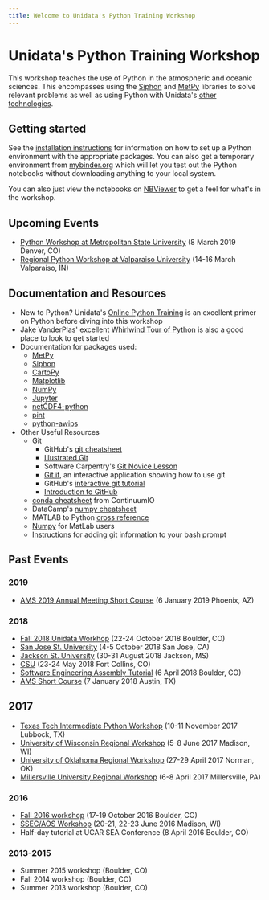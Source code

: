 ```yaml
---
title: Welcome to Unidata's Python Training Workshop
---
```

# Unidata's Python Training Workshop

This workshop teaches the use of Python in the atmospheric and oceanic sciences.
This encompasses using the [Siphon](http://unidata.github.io/siphon) and [MetPy](http://unidata.github.com/MetPy/)
libraries to solve relevant problems as well as using Python with Unidata's
[other technologies](https://www.unidata.ucar.edu/software/).

## Getting started
See the [installation instructions](installation.html) for information on how
to set up a Python environment with the appropriate packages. You can also get
a temporary environment from
[mybinder.org](http://mybinder.org/repo/Unidata/unidata-python-workshop) which
will let you test out the Python notebooks without downloading anything to your
local system.

You can also just view the notebooks on
[NBViewer](http://nbviewer.jupyter.org/github/Unidata/unidata-python-workshop/tree/master/notebooks/)
to get a feel for what's in the workshop.

## Upcoming Events
- [Python Workshop at Metropolitan State University](events/metro2019.html) (8 March 2019 Denver, CO)
- [Regional Python Workshop at Valparaiso University](events/valpo2019.html) (14-16 March Valparaiso, IN)

## Documentation and Resources
- New to Python? Unidata's [Online Python Training](https://unidata.github.io/online-python-training/)
  is an excellent primer on Python before diving into this workshop
- Jake VanderPlas' excellent [Whirlwind Tour of Python](http://nbviewer.jupyter.org/github/jakevdp/WhirlwindTourOfPython/blob/master/Index.ipynb)
  is also a good place to look to get started
- Documentation for packages used:
  - [MetPy](https://unidata.github.io/MetPy/)
  - [Siphon](https://unidata.github.io/siphon/)
  - [CartoPy](http://scitools.org.uk/cartopy/docs/latest/index.html)
  - [Matplotlib](http://matplotlib.org)
  - [NumPy](http://docs.scipy.org/doc/numpy/reference/)
  - [Jupyter](https://jupyter.readthedocs.io/en/latest/)
  - [netCDF4-python](http://unidata.github.io/netcdf4-python/)
  - [pint](http://pint.readthedocs.io/)
  - [python-awips](http://python-awips.readthedocs.io/)
- Other Useful Resources
  - Git
    - GitHub's [git cheatsheet](https://services.github.com/on-demand/downloads/github-git-cheat-sheet.pdf)
    - [Illustrated Git](http://illustrated-git.readthedocs.io)
    - Software Carpentry's [Git Novice Lesson](http://swcarpentry.github.io/git-novice/)
    - [Git it](https://github.com/jlord/git-it-electron), an interactive application showing how to use git
    - GitHub's [interactive git tutorial](https://try.github.io/)
    - [Introduction to GitHub](https://services.github.com/on-demand/intro-to-github/)
  - [conda cheatsheet](http://know.continuum.io/rs/387-XNW-688/images/conda-cheatsheet.pdf) from ContinuumIO
  - DataCamp's [numpy cheatsheet](https://www.datacamp.com/community/blog/python-numpy-cheat-sheet)
  - MATLAB to Python [cross reference](http://mathesaurus.sourceforge.net/matlab-python-xref.pdf)
  - [Numpy](https://docs.scipy.org/doc/numpy/user/numpy-for-matlab-users.html) for MatLab users
  - [Instructions](https://git-scm.com/book/en/v2/Git-in-Other-Environments-Git-in-Bash) for adding git information to your bash prompt

## Past Events
### 2019
- [AMS 2019 Annual Meeting Short Course](events/ams2019.html) (6 January 2019 Phoenix, AZ)

### 2018
- [Fall 2018 Unidata Workhop](events/unidata2018.html) (22-24 October 2018 Boulder, CO)
- [San Jose St. University](events/sjsu2018.html) (4-5 October 2018 San Jose, CA)
- [Jackson St. University](events/jackson2018.html) (30-31 August 2018 Jackson, MS)
- [CSU](events/csu2018.html) (23-24 May 2018 Fort Collins, CO)
- [Software Engineering Assembly Tutorial](events/sea2018.html) (6 April 2018 Boulder, CO)
- [AMS Short Course](events/ams2018.html) (7 January 2018 Austin, TX)

## 2017
- [Texas Tech Intermediate Python Workshop](events/ttu2017.html) (10-11 November 2017 Lubbock, TX)
- [University of Wisconsin Regional Workshop](events/madison2017.html) (5-8 June 2017 Madison, WI)
- [University of Oklahoma Regional Workshop](events/oklahoma2017.html) (27-29 April 2017 Norman, OK)
- [Millersville University Regional Workshop](events/millersville2017.html) (6-8 April 2017 Millersville, PA)

### 2016
- [Fall 2016 workshop](events/fall2016.html) (17-19 October 2016 Boulder, CO)
- [SSEC/AOS Workshop](events/madison2016.html) (20-21, 22-23 June 2016 Madison, WI)
- Half-day tutorial at UCAR SEA Conference (8 April 2016 Boulder, CO)

### 2013-2015
- Summer 2015 workshop (Boulder, CO)
- Fall 2014 workshop (Boulder, CO)
- Summer 2013 workshop (Boulder, CO)
